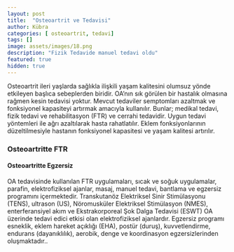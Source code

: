 ```yaml
---
layout: post
title:  "Osteoartrit ve Tedavisi"
author: Kübra
categories: [ osteoartrit, tedavi]
tags: []
image: assets/images/18.png
description: "Fizik Tedavide manuel tedavi oldu"
featured: true
hidden: true
---
```


Osteoartrit ileri yaşlarda sağlıkla ilişkili yaşam kalitesini olumsuz yönde etkileyen başlıca sebeplerden biridir. OA’nın sık görülen bir hastalık olmasına rağmen kesin tedavisi yoktur. Mevcut tedaviler semptomları azaltmak ve fonksiyonel kapasiteyi artırmak amacıyla kullanılır. Bunlar; medikal tedavi, fizik tedavi ve rehabilitasyon (FTR) ve cerrahi tedavidir. Uygun tedavi yöntemleri ile ağrı azaltılarak hasta rahatlatılır. Eklem fonksiyonlarının düzeltilmesiyle hastanın fonksiyonel kapasitesi ve yaşam kalitesi artırılır.

### Osteoartritte FTR
#### Osteoartritte Egzersiz 

OA tedavisinde kullanılan FTR uygulamaları, sıcak ve soğuk uygulamalar, parafin, elektrofiziksel ajanlar, masaj, manuel tedavi, bantlama ve egzersiz programını içermektedir. Transkutanöz Elektriksel Sinir Stimülasyonu (TENS), ultrason (US), Nöromusküler Elektriksel Stimülasyon (NMES), enterferansiyel akım ve Ekstrakorporeal Şok Dalga Tedavisi (ESWT) OA üzerinde tedavi edici etkisi olan elektrofiziksel ajanlardır. Egzersiz programı esneklik, eklem hareket açıklığı (EHA), postür (duruş), kuvvetlendirme, endurans (dayanıklılık), aerobik, denge ve koordinasyon egzersizlerinden oluşmaktadır..


